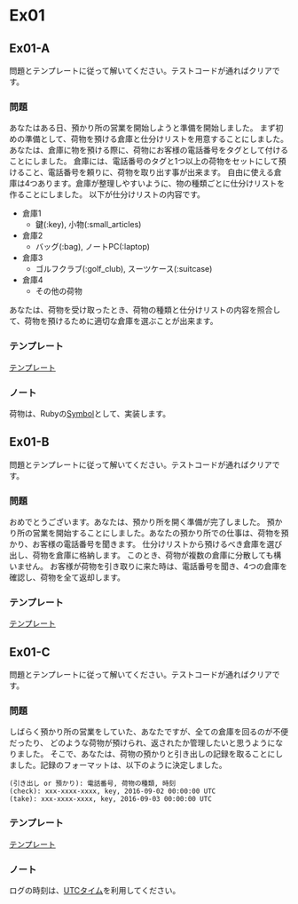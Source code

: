 # Ex01

## Ex01-A
問題とテンプレートに従って解いてください。テストコードが通ればクリアです。

### 問題

あなたはある日、預かり所の営業を開始しようと準備を開始しました。
まず初めの準備として、荷物を預ける倉庫と仕分けリストを用意することにしました。
あなたは、倉庫に物を預ける際に、荷物にお客様の電話番号をタグとして付けることにしました。
倉庫には、電話番号のタグと1つ以上の荷物をセットにして預けること、電話番号を頼りに、荷物を取り出す事が出来ます。
自由に使える倉庫は4つあります。倉庫が整理しやすいように、物の種類ごとに仕分けリストを作ることにしました。
以下が仕分けリストの内容です。

- 倉庫1
    - 鍵(:key), 小物(:small_articles)
- 倉庫2
    - バッグ(:bag), ノートPC(:laptop)
- 倉庫3
    - ゴルフクラブ(:golf_club), スーツケース(:suitcase)
- 倉庫4
    - その他の荷物
    
あなたは、荷物を受け取ったとき、荷物の種類と仕分けリストの内容を照合して、荷物を預けるために適切な倉庫を選ぶことが出来ます。

### テンプレート

[テンプレート](https://github.com/ababup1192/design_pattern_exercise_ex01_template/tree/ex01-a "テンプレート")

### ノート

荷物は、Rubyの[Symbol](http://docs.ruby-lang.org/ja/2.0.0/class/Symbol.html "Symbol")として、実装します。

## Ex01-B
問題とテンプレートに従って解いてください。テストコードが通ればクリアです。

### 問題

おめでとうございます。あなたは、預かり所を開く準備が完了しました。
預かり所の営業を開始することにしました。あなたの預かり所での仕事は、荷物を預かり、お客様の電話番号を聞きます。
仕分けリストから預けるべき倉庫を選び出し、荷物を倉庫に格納します。
このとき、荷物が複数の倉庫に分散しても構いません。
お客様が荷物を引き取りに来た時は、電話番号を聞き、4つの倉庫を確認し、荷物を全て返却します。

### テンプレート

[テンプレート](https://github.com/ababup1192/design_pattern_exercise_ex01_template/tree/ex01-b "テンプレート")

## Ex01-C
問題とテンプレートに従って解いてください。テストコードが通ればクリアです。

### 問題

しばらく預かり所の営業をしていた、あなたですが、全ての倉庫を回るのが不便だったり、
どのような荷物が預けられ、返されたか管理したいと思うようになりました。
そこで、あなたは、荷物の預かりと引き出しの記録を取ることにしました。記録のフォーマットは、以下のように決定しました。

```
(引き出し or 預かり): 電話番号, 荷物の種類, 時刻
(check): xxx-xxxx-xxxx, key, 2016-09-02 00:00:00 UTC
(take): xxx-xxxx-xxxx, key, 2016-09-03 00:00:00 UTC
```

### テンプレート

[テンプレート](https://github.com/ababup1192/design_pattern_exercise_ex01_template/tree/ex01-c "テンプレート")

### ノート

ログの時刻は、[UTCタイム](http://docs.ruby-lang.org/ja/2.1.0/class/Time.html#S_GM "UTCタイム")を利用してください。